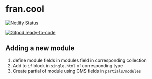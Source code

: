 
# fran.cool

[![Netlify Status](https://api.netlify.com/api/v1/badges/3363fc55-e77f-46b8-9ec4-4c9be20a870d/deploy-status)](https://app.netlify.com/sites/dulcet-sherbet-ce84ad/deploys)

[![Gitpod ready-to-code](https://img.shields.io/badge/Gitpod-ready--to--code-blue?logo=gitpod)](https://gitpod.io/#https://github.com/cloudybasement/fran.cool)

## Adding a new module
1. define module fields in modules field in corresponding collection
2. Add to `if` block in `single.html` of corresponding type
3. Create partial of module using CMS fields in `partials/modules`